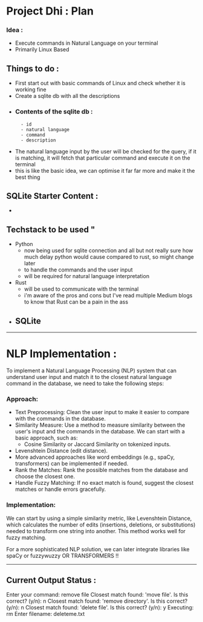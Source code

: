 # Project Dhi : Plan

### Idea :
- Execute commands in Natural Language on your terminal
- Primarily Linux Based

## Things to do :
- First start out with basic commands of Linux and check whether it is working fine
- Create a sqlite db with all the descriptions
- ### Contents of the sqlite db :
        - id
        - natural language
        - command
        - description
- The natural language input by the user will be checked for the query, if it is matching, it will fetch that particular command and execute it on the terminal
- this is like the basic idea, we can optimise it far far more and make it the best thing

## SQLite Starter Content :
-  

## Techstack to be used "
- Python
    - now being used for sqlite connection and all but not really sure how much delay python would cause compared to rust, so might change later
    - to handle the commands and the user input
    - will be required for natural language interpretation
- Rust
    - will be used to communicate with the terminal
    - i'm aware of the pros and cons but I've read multiple Medium blogs to know that Rust can be a pain in the ass
- SQLite
    - 


-------------------------------------------------------

# NLP Implementation : 

To implement a Natural Language Processing (NLP) system that can understand user input and match it to the closest natural language command in the database, we need to take the following steps:

### Approach:

- Text Preprocessing: Clean the user input to make it easier to compare with the commands in the database.
- Similarity Measure: Use a method to measure similarity between the user's input and the commands in the database. We can start with a basic approach, such as:
    - Cosine Similarity or Jaccard Similarity on tokenized inputs.
- Levenshtein Distance (edit distance).
- More advanced approaches like word embeddings (e.g., spaCy, transformers) can be implemented if needed.
- Rank the Matches: Rank the possible matches from the database and choose the closest one.
- Handle Fuzzy Matching: If no exact match is found, suggest the closest matches or handle errors gracefully.

### Implementation:
We can start by using a simple similarity metric, like Levenshtein Distance, which calculates the number of edits (insertions, deletions, or substitutions) needed to transform one string into another. This method works well for fuzzy matching.

For a more sophisticated NLP solution, we can later integrate libraries like spaCy or fuzzywuzzy OR TRANSFORMERS !!

--------------------

## Current Output Status :

Enter your command: remove file
Closest match found: 'move file'. Is this correct? (y/n): n
Closest match found: 'remove directory'. Is this correct? (y/n): n
Closest match found: 'delete file'. Is this correct? (y/n): y
Executing: rm <filename>
Enter filename: deleteme.txt